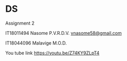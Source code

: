 # DS
Assignment 2

IT18011494
Nasome P.V.R.D.V.
vnasome58@gmail.com

IT18044096
Malavige M.O.D.


You tube link https://youtu.be/Z74KY9ZLpT4

